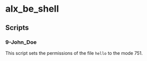 






# alx_be_shell

## Scripts

### 9-John_Doe
This script sets the permissions of the file `hello` to the mode 751.








